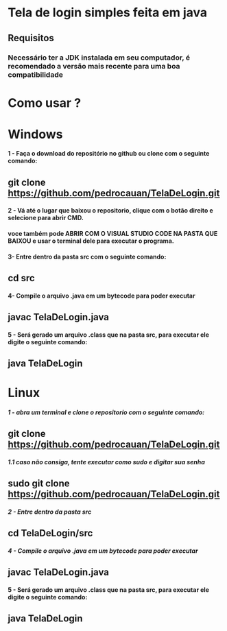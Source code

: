 # Tela de login simples feita em java

## Requisitos
### Necessário ter a JDK instalada em seu computador, é recomendado a versão mais recente para uma boa compatibilidade

# Como usar ?

# Windows
#### 1 - Faça o download do repositório no github ou clone com o seguinte comando: 
## git clone https://github.com/pedrocauan/TelaDeLogin.git

#### 2 - Vá até o lugar que baixou o repositorio, clique com o botão direito e selecione para abrir CMD.
####     voce também pode ABRIR COM O VISUAL STUDIO CODE NA PASTA QUE BAIXOU e usar o terminal dele para executar o programa.

#### 3-  Entre dentro da pasta src com o seguinte comando:
##    cd src

#### 4-  Compile o arquivo .java em um bytecode para poder executar
##    javac TelaDeLogin.java

#### 5 - Será gerado um arquivo .class que na pasta src, para executar ele digite o seguinte comando:
##    java TelaDeLogin

# Linux
##### 1 - abra um terminal e clone o repositorio com o seguinte comando: 
##    git clone https://github.com/pedrocauan/TelaDeLogin.git
#####     1.1 caso não consiga, tente executar como sudo e digitar sua senha
##    sudo git clone https://github.com/pedrocauan/TelaDeLogin.git

##### 2 - Entre dentro da pasta src
##    cd TelaDeLogin/src

##### 4 -  Compile o arquivo .java em um bytecode para poder executar
##    javac TelaDeLogin.java

#### 5 -  Será gerado um arquivo .class que na pasta src, para executar ele digite o seguinte comando:
##    java TelaDeLogin
